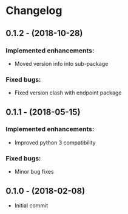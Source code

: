 # Changelog

## 0.1.2 - (2018-10-28)
### Implemented enhancements:
- Moved version info into sub-package
### Fixed bugs:
- Fixed version clash with endpoint package

## 0.1.1 - (2018-05-15)
### Implemented enhancements:
- Improved python 3 compatibility 
### Fixed bugs:
- Minor bug fixes

## 0.1.0 - (2018-02-08)
- Initial commit
